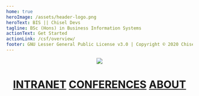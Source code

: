 ```yaml
---
home: true
heroImage: /assets/header-logo.png
heroText: BIS || Chisel Devs
tagline: BSc (Hons) in Business Information Systems
actionText: Get Started
actionLink: /csf/overview/
footer: GNU Lesser General Public License v3.0 | Copyright © 2020 Chisel Devs
---
```


<p align="center"><a href="https://app.netlify.com/sites/chisel/deploys"><img src="https://api.netlify.com/api/v1/badges/a2c63836-f73a-4159-9276-69bf54368787/deploy-status"></a></p>

<h1 align="center"><a href="https://intranet.wiut.uz/UserModuleMaterials/SingleModuleView?moduleId=559">INTRANET</a> <a href="https://intranet.wiut.uz/LearningMaterial/Videoconference/StudentVideoconference?moduleId=559">CONFERENCES</a> <a href="/csf/overview/">ABOUT</a></h1>
